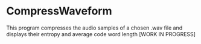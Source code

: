 # CompressWaveform
This program compresses the audio samples of a chosen .wav file and displays their entropy and average code word length [WORK IN PROGRESS]
